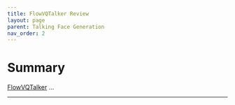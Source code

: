 ```yaml
---
title: FlowVQTalker Review
layout: page
parent: Talking Face Generation
nav_order: 2
---
```


# Summary

[FlowVQTalker] ...


----

[FlowVQTalker]: https://arxiv.org/pdf/2403.06375.pdf